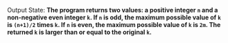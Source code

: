 Output State: **The program returns two values: a positive integer `n` and a non-negative even integer `k`. If `n` is odd, the maximum possible value of `k` is `(n+1)/2` times `k`. If `n` is even, the maximum possible value of `k` is `2m`. The returned `k` is larger than or equal to the original `k`.**